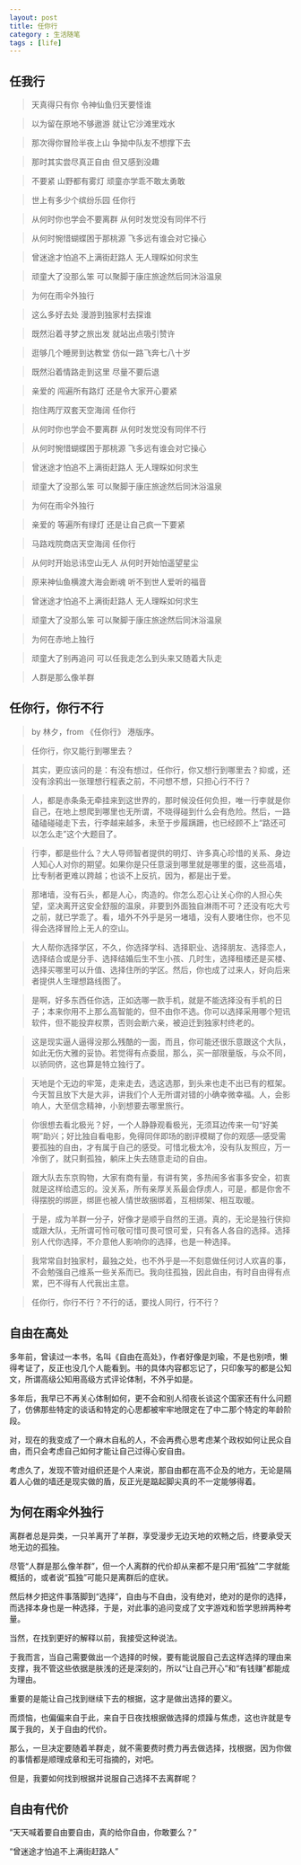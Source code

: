 ```yaml
---
layout: post
title: 任你行
category : 生活随笔
tags : [life]
---
```


## 任我行

>天真得只有你 令神仙鱼归天要怪谁

>以为留在原地不够遨游 就让它沙滩里戏水

>那次得你冒险半夜上山 争拗中队友不想撑下去

>那时其实尝尽真正自由 但又感到没趣

>不要紧 山野都有雾灯 顽童亦学乖不敢太勇敢

>世上有多少个缤纷乐园 任你行

>从何时你也学会不要离群 从何时发觉没有同伴不行

>从何时惋惜蝴蝶困于那桃源 飞多远有谁会对它操心

>曾迷途才怕追不上满街赶路人 无人理睬如何求生

>顽童大了没那么笨 可以聚脚于康庄旅途然后同沐浴温泉

>为何在雨伞外独行

>这么多好去处 漫游到独家村去探谁

>既然沿着寻梦之旅出发 就站出点吸引赞许

>逛够几个睡房到达教堂 仿似一路飞奔七八十岁

>既然沿着情路走到这里 尽量不要后退

>亲爱的 闯遍所有路灯 还是令大家开心要紧

>抱住两厅双套天空海阔 任你行

>从何时你也学会不要离群 从何时发觉没有同伴不行

>从何时惋惜蝴蝶困于那桃源 飞多远有谁会对它操心

>曾迷途才怕追不上满街赶路人 无人理睬如何求生

>顽童大了没那么笨 可以聚脚于康庄旅途然后同沐浴温泉

>为何在雨伞外独行

>亲爱的 等遍所有绿灯 还是让自己疯一下要紧

>马路戏院商店天空海阔 任你行

>从何时开始忌讳空山无人 从何时开始怕遥望星尘

>原来神仙鱼横渡大海会断魂 听不到世人爱听的福音

>曾迷途才怕追不上满街赶路人 无人理睬如何求生

>顽童大了没那么笨 可以聚脚于康庄旅途然后同沐浴温泉

>为何在赤地上独行

>顽童大了别再追问 可以任我走怎么到头来又随着大队走

>人群是那么像羊群

## 任你行，你行不行

>by 林夕，from 《任你行》 港版序。

>任你行，你又能行到哪里去？

>其实，更应该问的是：有没有想过，任你行，你又想行到哪里去？抑或，还没有涂鸦出一张理想行程表之前，不问想不想，只担心行不行？

>人，都是赤条条无牵挂来到这世界的，那时候没任何负担，唯一行李就是你自己，在地上想爬到哪里也无所谓，不晓得碰到什么会有危险。然后，一路磕磕碰碰走下去，行李越来越多，未至于步履蹒跚，也已经顾不上“路还可以怎么走”这个大题目了。

>行李，都是些什么？大人导师智者提供的明灯、许多真心珍惜的关系、身边人知心人对你的期望。如果你是只任意滚到哪里就是哪里的蛋，这些高墙，比专制者更难以跨越；也谈不上反抗，因为，都是出于爱。

>那堵墙，没有石头，都是人心，肉造的。你怎么忍心让关心你的人担心失望，坚决离开这安全舒服的温泉，非要到外面独自淋雨不可？还没有吃大亏之前，就已学乖了。看，墙外不外乎是另一堵墙，没有人要堵住你，也不见得会选择冒险上无人的空山。

>大人帮你选择学区，不久，你选择学科、选择职业、选择朋友、选择恋人，选择结合或是分手、选择结婚后生不生小孩、几时生，选择租楼还是买楼、选择买哪里可以升值、选择住所的学区。然后，你也成了过来人，好向后来者提供人生理想路线图了。

>是啊，好多东西任你选，正如选哪一款手机，就是不能选择没有手机的日子；本来你用不上那么高智能的，但不由你不选。你可以选择采用哪个短讯软件，但不能投弃权票，否则会断六亲，被迫迁到独家村终老的。

>这是现实逼人逼得没那么残酷的一面，而且，你可能还很乐意跟这个大队，如此无伤大雅的妥协。若觉得有点委屈，那么，买一部限量版，与众不同，以骄同侪，这也算是特立独行了。

>天地是个无边的牢笼，走来走去，选这选那，到头来也走不出已有的框架。今天暂且放下大是大非，讲我们个人无所谓对错的小确幸微幸福。人，会影响人，大至信念精神，小到想要去哪里旅行。

>你很想去看北极光？好，一个人静静观看极光，无须耳边传来一句“好美啊”助兴；好比独自看电影，免得同伴即场的剧评模糊了你的观感—感受需要孤独的自由，才有属于自己的感受。可惜北极太冷，没有队友照应，万一冷倒了，就只剩孤独，躺床上失去随意走动的自由。

>跟大队去东京购物，大家有商有量，有讲有笑，多热闹多省事多安全，初衷就是这样给遗忘的。没关系，所有亲厚关系最会俘虏人，可是，都是你舍不得摆脱的绑匪，绑匪也被人情世故捆绑着，互相绑架、相互取暖。

>于是，成为羊群一分子，好像才是顺乎自然的王道。真的，无论是独行侠抑或跟大队，无所谓可怜可敬可惜可畏可恨可爱，只有各人各自的选择。选择别人代你选择，不介意他人影响你的选择，也是一种选择。

>我常常自封独家村，最独之处，也不外乎是—不刻意做任何讨人欢喜的事，不会勉强自己维系一些关系而已。我向往孤独，因此自由，有时自由得有点累，巴不得有人代我出主意。

>任你行，你行不行？不行的话，要找人同行，行不行？

## 自由在高处

多年前，曾读过一本书，名叫《自由在高处》，作者好像是刘瑜，不是也别喷，懒得考证了，反正也没几个人能看到。书的具体内容都忘记了，只印象写的都是公知文，所谓高级公知用高级方式评论体制，不外乎如是。

多年后，我早已不再关心体制如何，更不会和别人彻夜长谈这个国家还有什么问题了，仿佛那些特定的谈话和特定的心思都被牢牢地限定在了中二那个特定的年龄阶段。

对，现在的我变成了一个麻木自私的人，不会再费心思考虑某个政权如何让民众自由，而只会考虑自己如何才能让自己过得心安自由。

考虑久了，发现不管对组织还是个人来说，那自由都在高不企及的地方，无论是隔着人心做的墙还是现实做的盾，反正光是踮起脚尖真的不一定能够得着。

## 为何在雨伞外独行

离群者总是异类，一只羊离开了羊群，享受漫步无边天地的欢畅之后，终要承受天地无边的孤独。

尽管“人群是那么像羊群”，但一个人离群的代价却从来都不是只用“孤独”二字就能概括的，或者说“孤独”可能只是离群后的症状。

然后林夕把这件事落脚到“选择”，自由与不自由，没有绝对，绝对的是你的选择，而选择本身也是一种选择，于是，对此事的追问变成了文字游戏和哲学思辨两种考量。

当然，在找到更好的解释以前，我接受这种说法。

于我而言，当自己需要做出一个选择的时候，要有能说服自己去这样选择的理由来支撑，我不管这些依据是肤浅的还是深刻的，所以“让自己开心”和“有钱赚”都能成为理由。

重要的是能让自己找到继续下去的根据，这才是做出选择的要义。

而烦恼，也偏偏来自于此，来自于日夜找根据做选择的烦躁与焦虑，这也许就是专属于我的，关于自由的代价。

那么，一旦决定要随着羊群走，就不需要费时费力再去做选择，找根据，因为你做的事情都是顺理成章和无可指摘的，对吧。

但是，我要如何找到根据并说服自己选择不去离群呢？

## 自由有代价

“天天喊着要自由要自由，真的给你自由，你敢要么？”

“曾迷途才怕追不上满街赶路人”
